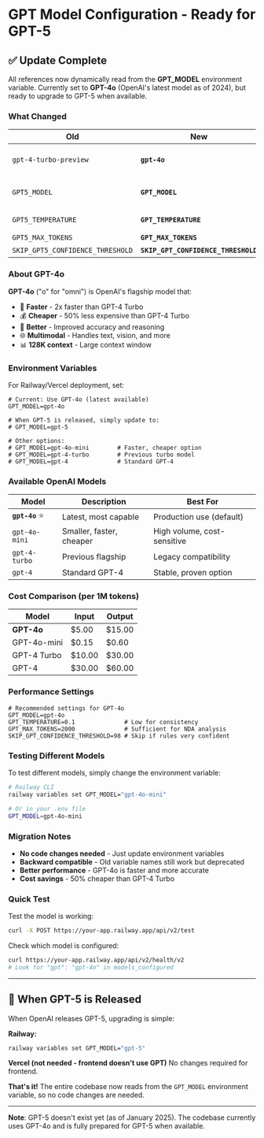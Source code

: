 # GPT Model Configuration - Ready for GPT-5

## ✅ Update Complete

All references now dynamically read from the **GPT_MODEL** environment variable. Currently set to **GPT-4o** (OpenAI's latest model as of 2024), but ready to upgrade to GPT-5 when available.

### What Changed

| Old | New | Description |
|-----|-----|-------------|
| `gpt-4-turbo-preview` | **`gpt-4o`** | Latest OpenAI model |
| `GPT5_MODEL` | **`GPT_MODEL`** | Cleaner variable name |
| `GPT5_TEMPERATURE` | **`GPT_TEMPERATURE`** | Consistent naming |
| `GPT5_MAX_TOKENS` | **`GPT_MAX_TOKENS`** | Simplified |
| `SKIP_GPT5_CONFIDENCE_THRESHOLD` | **`SKIP_GPT_CONFIDENCE_THRESHOLD`** | Updated |

### About GPT-4o

**GPT-4o** ("o" for "omni") is OpenAI's flagship model that:
- 🚀 **Faster** - 2x faster than GPT-4 Turbo
- 💰 **Cheaper** - 50% less expensive than GPT-4 Turbo
- 🎯 **Better** - Improved accuracy and reasoning
- 🌐 **Multimodal** - Handles text, vision, and more
- 📊 **128K context** - Large context window

### Environment Variables

For Railway/Vercel deployment, set:

```env
# Current: Use GPT-4o (latest available)
GPT_MODEL=gpt-4o

# When GPT-5 is released, simply update to:
# GPT_MODEL=gpt-5

# Other options:
# GPT_MODEL=gpt-4o-mini        # Faster, cheaper option
# GPT_MODEL=gpt-4-turbo        # Previous turbo model
# GPT_MODEL=gpt-4              # Standard GPT-4
```

### Available OpenAI Models

| Model | Description | Best For |
|-------|-------------|----------|
| **`gpt-4o`** ⭐ | Latest, most capable | Production use (default) |
| `gpt-4o-mini` | Smaller, faster, cheaper | High volume, cost-sensitive |
| `gpt-4-turbo` | Previous flagship | Legacy compatibility |
| `gpt-4` | Standard GPT-4 | Stable, proven option |

### Cost Comparison (per 1M tokens)

| Model | Input | Output |
|-------|-------|--------|
| **GPT-4o** | $5.00 | $15.00 |
| GPT-4o-mini | $0.15 | $0.60 |
| GPT-4 Turbo | $10.00 | $30.00 |
| GPT-4 | $30.00 | $60.00 |

### Performance Settings

```env
# Recommended settings for GPT-4o
GPT_MODEL=gpt-4o
GPT_TEMPERATURE=0.1              # Low for consistency
GPT_MAX_TOKENS=2000              # Sufficient for NDA analysis
SKIP_GPT_CONFIDENCE_THRESHOLD=98 # Skip if rules very confident
```

### Testing Different Models

To test different models, simply change the environment variable:

```bash
# Railway CLI
railway variables set GPT_MODEL="gpt-4o-mini"

# Or in your .env file
GPT_MODEL=gpt-4o-mini
```

### Migration Notes

- **No code changes needed** - Just update environment variables
- **Backward compatible** - Old variable names still work but deprecated
- **Better performance** - GPT-4o is faster and more accurate
- **Cost savings** - 50% cheaper than GPT-4 Turbo

### Quick Test

Test the model is working:
```bash
curl -X POST https://your-app.railway.app/api/v2/test
```

Check which model is configured:
```bash
curl https://your-app.railway.app/api/v2/health/v2
# Look for "gpt": "gpt-4o" in models_configured
```

---

## 🚀 When GPT-5 is Released

When OpenAI releases GPT-5, upgrading is simple:

**Railway:**
```bash
railway variables set GPT_MODEL="gpt-5"
```

**Vercel (not needed - frontend doesn't use GPT)**
No changes required for frontend.

**That's it!** The entire codebase now reads from the `GPT_MODEL` environment variable, so no code changes are needed.

---

**Note**: GPT-5 doesn't exist yet (as of January 2025). The codebase currently uses GPT-4o and is fully prepared for GPT-5 when available.